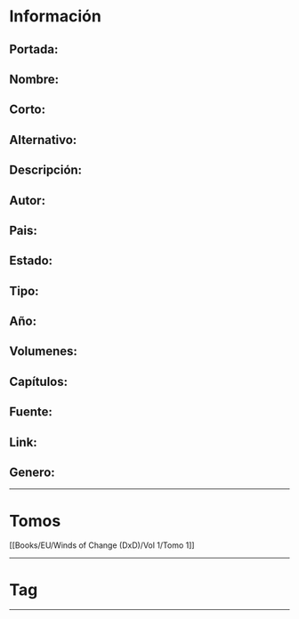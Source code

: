 
# Información

## Portada:


## Nombre:


## Corto:


## Alternativo:


## Descripción:


## Autor:


## Pais:


## Estado:


## Tipo:


## Año:


## Volumenes:


## Capítulos:


## Fuente:


## Link:


## Genero:


---

# Tomos

[[Books/EU/Winds of Change (DxD)/Vol 1/Tomo 1]]

---
# Tag

---
